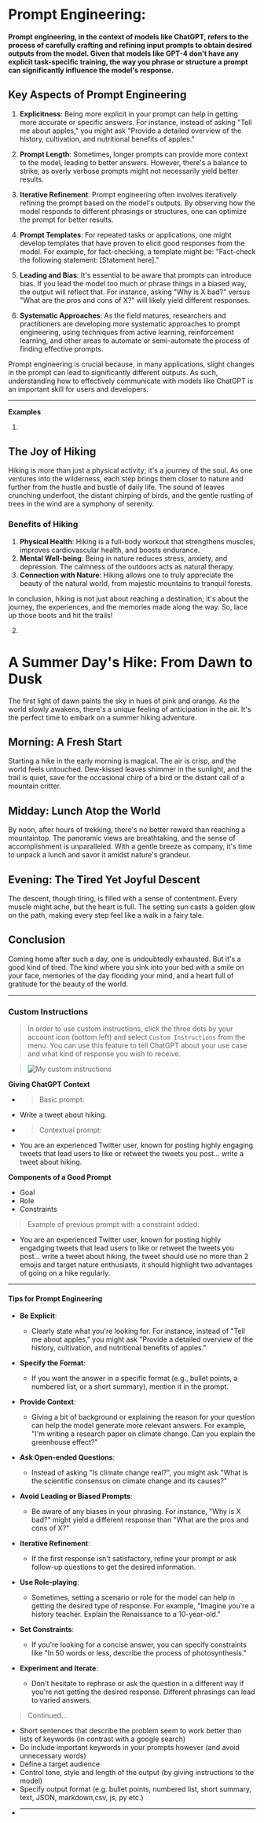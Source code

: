 # Prompt Engineering:

#### Prompt engineering, in the context of models like ChatGPT, refers to the process of carefully crafting and refining input prompts to obtain desired outputs from the model. Given that models like GPT-4 don't have any explicit task-specific training, the way you phrase or structure a prompt can significantly influence the model's response.

## Key Aspects of Prompt Engineering

1. **Explicitness**: Being more explicit in your prompt can help in getting more accurate or specific answers. For instance, instead of asking "Tell me about apples," you might ask "Provide a detailed overview of the history, cultivation, and nutritional benefits of apples."

2. **Prompt Length**: Sometimes, longer prompts can provide more context to the model, leading to better answers. However, there's a balance to strike, as overly verbose prompts might not necessarily yield better results.

3. **Iterative Refinement**: Prompt engineering often involves iteratively refining the prompt based on the model's outputs. By observing how the model responds to different phrasings or structures, one can optimize the prompt for better results.

4. **Prompt Templates**: For repeated tasks or applications, one might develop templates that have proven to elicit good responses from the model. For example, for fact-checking, a template might be: "Fact-check the following statement: [Statement here]."

5. **Leading and Bias**: It's essential to be aware that prompts can introduce bias. If you lead the model too much or phrase things in a biased way, the output will reflect that. For instance, asking "Why is X bad?" versus "What are the pros and cons of X?" will likely yield different responses.

6. **Systematic Approaches**: As the field matures, researchers and practitioners are developing more systematic approaches to prompt engineering, using techniques from active learning, reinforcement learning, and other areas to automate or semi-automate the process of finding effective prompts.

Prompt engineering is crucial because, in many applications, slight changes in the prompt can lead to significantly different outputs. As such, understanding how to effectively communicate with models like ChatGPT is an important skill for users and developers.

---

**Examples**

1.

## The Joy of Hiking

Hiking is more than just a physical activity; it's a journey of the soul. As one ventures into the wilderness, each step brings them closer to nature and further from the hustle and bustle of daily life. The sound of leaves crunching underfoot, the distant chirping of birds, and the gentle rustling of trees in the wind are a symphony of serenity.

### Benefits of Hiking

1. **Physical Health**: Hiking is a full-body workout that strengthens muscles, improves cardiovascular health, and boosts endurance.
2. **Mental Well-being**: Being in nature reduces stress, anxiety, and depression. The calmness of the outdoors acts as natural therapy.
3. **Connection with Nature**: Hiking allows one to truly appreciate the beauty of the natural world, from majestic mountains to tranquil forests.

In conclusion, hiking is not just about reaching a destination; it's about the journey, the experiences, and the memories made along the way. So, lace up those boots and hit the trails!

2.

# A Summer Day's Hike: From Dawn to Dusk

The first light of dawn paints the sky in hues of pink and orange. As the world slowly awakens, there's a unique feeling of anticipation in the air. It's the perfect time to embark on a summer hiking adventure.

## Morning: A Fresh Start

Starting a hike in the early morning is magical. The air is crisp, and the world feels untouched. Dew-kissed leaves shimmer in the sunlight, and the trail is quiet, save for the occasional chirp of a bird or the distant call of a mountain critter.

## Midday: Lunch Atop the World

By noon, after hours of trekking, there's no better reward than reaching a mountaintop. The panoramic views are breathtaking, and the sense of accomplishment is unparalleled. With a gentle breeze as company, it's time to unpack a lunch and savor it amidst nature's grandeur.

## Evening: The Tired Yet Joyful Descent

The descent, though tiring, is filled with a sense of contentment. Every muscle might ache, but the heart is full. The setting sun casts a golden glow on the path, making every step feel like a walk in a fairy tale.

## Conclusion

Coming home after such a day, one is undoubtedly exhausted. But it's a good kind of tired. The kind where you sink into your bed with a smile on your face, memories of the day flooding your mind, and a heart full of gratitude for the beauty of the world.

---

### Custom Instructions

> In order to use custom instructions, click the three dots by your account icon (bottom left) and select `Custom Instructions` from the menu.
> You can use this feature to tell ChatGPT about your use case and what kind of response you wish to receive.

> ![My custom instructions](./../images/2023-09-07-15-22-44.png)

**Giving ChatGPT Context**

- > Basic prompt:
- Write a tweet about hiking.

- > Contextual prompt:
- You are an experienced Twitter user, known for posting highly engaging tweets that lead users to like or retweet the tweets you post... write a tweet about hiking.

**Components of a Good Prompt**

- Goal
- Role
- Constraints

> Example of previous prompt with a constraint added:

- You are an experienced Twitter user, known for posting highly engadging tweets that lead users to like or retweet the tweets you post... write a tweet about hiking, the tweet should use no more than 2 emojis and target nature enthusiasts, it should highlight two advantages of going on a hike regularly.

---

#### Tips for Prompt Engineering

- **Be Explicit**:

  - Clearly state what you're looking for. For instance, instead of "Tell me about apples," you might ask "Provide a detailed overview of the history, cultivation, and nutritional benefits of apples."

- **Specify the Format**:

  - If you want the answer in a specific format (e.g., bullet points, a numbered list, or a short summary), mention it in the prompt.

- **Provide Context**:

  - Giving a bit of background or explaining the reason for your question can help the model generate more relevant answers. For example, "I'm writing a research paper on climate change. Can you explain the greenhouse effect?"

- **Ask Open-ended Questions**:

  - Instead of asking "Is climate change real?", you might ask "What is the scientific consensus on climate change and its causes?"

- **Avoid Leading or Biased Prompts**:

  - Be aware of any biases in your phrasing. For instance, "Why is X bad?" might yield a different response than "What are the pros and cons of X?"

- **Iterative Refinement**:

  - If the first response isn't satisfactory, refine your prompt or ask follow-up questions to get the desired information.

- **Use Role-playing**:

  - Sometimes, setting a scenario or role for the model can help in getting the desired type of response. For example, "Imagine you're a history teacher. Explain the Renaissance to a 10-year-old."

- **Set Constraints**:

  - If you're looking for a concise answer, you can specify constraints like "In 50 words or less, describe the process of photosynthesis."

- **Experiment and Iterate**:
  - Don't hesitate to rephrase or ask the question in a different way if you're not getting the desired response. Different phrasings can lead to varied answers.

> Continued...

- Short sentences that describe the problem seem to work better than lists of keywords (in contrast with a google search)
- Do include important keywords in your prompts however (and avoid unnecessary words)
- Define a target audience
- Control tone, style and length of the output (by giving instructions to the model)
- Specify output format (e.g. bullet points, numbered list, short summary, text, JSON, markdown,csv, js, py etc.)
- ***

